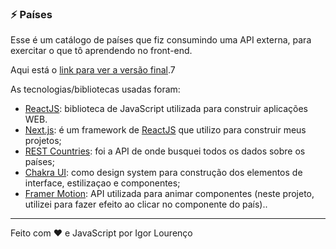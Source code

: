 ### ⚡ Países

Esse é um catálogo de países que fiz consumindo uma API externa, para exercitar o que tô aprendendo no front-end.   

Aqui está o [link para ver a versão final](https://paises-lemon.vercel.app).7

As tecnologias/bibliotecas usadas foram:

* [ReactJS](https://pt-br.reactjs.org/): biblioteca de JavaScript utilizada para construir aplicações WEB.
* [Next.js](http://nextjs.org/): é um framework de [ReactJS](https://pt-br.reactjs.org/) que utilizo para construir meus projetos;
* [REST Countries](https://restcountries.eu/): foi a API de onde busquei todos os dados sobre os países;
* [Chakra UI](https://chakra-ui.com/): como design system para construção dos elementos de interface, estilizaçao e componentes;
* [Framer Motion](https://www.framer.com/motion/): API utilizada para animar componentes (neste projeto, utilizei para fazer efeito ao clicar no componente do país)..

---

Feito com ❤️ e JavaScript por Igor Lourenço
